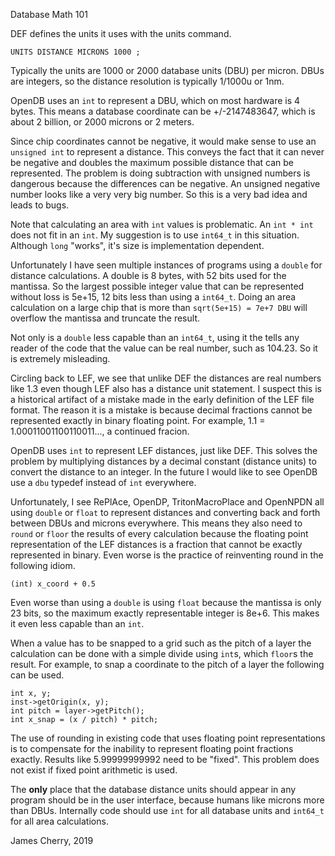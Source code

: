 Database Math 101

DEF defines the units it uses with the units command.

```
UNITS DISTANCE MICRONS 1000 ;
```

Typically the units are 1000 or 2000 database units (DBU) per micron.
DBUs are integers, so the distance resolution is typically 1/1000u
or 1nm.

OpenDB uses an `int` to represent a DBU, which on most hardware is 4
bytes.  This means a database coordinate can be +/-2147483647, which
is about 2 billion, or 2000 microns or 2 meters.

Since chip coordinates cannot be negative, it would make sense to use
an `unsigned int` to represent a distance. This conveys the fact that
it can never be negative and doubles the maximum possible distance
that can be represented. The problem is doing subtraction with
unsigned numbers is dangerous because the differences can be
negative. An unsigned negative number looks like a very very big
number. So this is a very bad idea and leads to bugs.

Note that calculating an area with `int` values is problematic.  An
`int * int` does not fit in an `int`. My suggestion is to use
`int64_t` in this situation. Although `long` "works", it's size is
implementation dependent.

Unfortunately I have seen multiple instances of programs using a
`double` for distance calculations. A double is 8 bytes, with 52 bits
used for the mantissa. So the largest possible integer value that can
be represented without loss is 5e+15, 12 bits less than using a
`int64_t`.  Doing an area calculation on a large chip that is more
than `sqrt(5e+15) = 7e+7 DBU` will overflow the mantissa and truncate
the result.

Not only is a `double` less capable than an `int64_t`, using it the
tells any reader of the code that the value can be real number, such
as 104.23. So it is extremely misleading.

Circling back to LEF, we see that unlike DEF the distances are real
numbers like 1.3 even though LEF also has a distance unit statement.
I suspect this is a historical artifact of a mistake made in the early
definition of the LEF file format. The reason it is a mistake is because
decimal fractions cannot be represented exactly in binary floating point.
For example, 1.1 = 1.00011001100110011..., a continued fracion.

OpenDB uses `int` to represent LEF distances, just like DEF. This
solves the problem by multiplying distances by a decimal constant
(distance units) to convert the distance to an integer. In the future
I would like to see OpenDB use a `dbu` typedef instead of `int`
everywhere.

Unfortunately, I see RePlAce, OpenDP, TritonMacroPlace and OpenNPDN
all using `double` or `float` to represent distances and converting
back and forth between DBUs and microns everywhere. This means they
also need to `round` or `floor` the results of every calculation
because the floating point representation of the LEF distances is a
fraction that cannot be exactly represented in binary. Even worse
is the practice of reinventing round in the following idiom.

```(int) x_coord + 0.5```

Even worse than using a `double` is using `float` because the mantissa
is only 23 bits, so the maximum exactly representable integer is
8e+6. This makes it even less capable than an `int`.

When a value has to be snapped to a grid such as the pitch of a layer
the calculation can be done with a simple divide using `int`s, which
`floor`s the result. For example, to snap a coordinate to the pitch
of a layer the following can be used.

```
int x, y;
inst->getOrigin(x, y);
int pitch = layer->getPitch();
int x_snap = (x / pitch) * pitch;
```

The use of rounding in existing code that uses floating point
representations is to compensate for the inability to represent
floating point fractions exactly. Results like 5.99999999992 need to
be "fixed". This problem does not exist if fixed point arithmetic is
used.

The **only** place that the database distance units should appear in
any program should be in the user interface, because humans like
microns more than DBUs. Internally code should use `int` for all
database units and `int64_t` for all area calculations.

James Cherry, 2019

